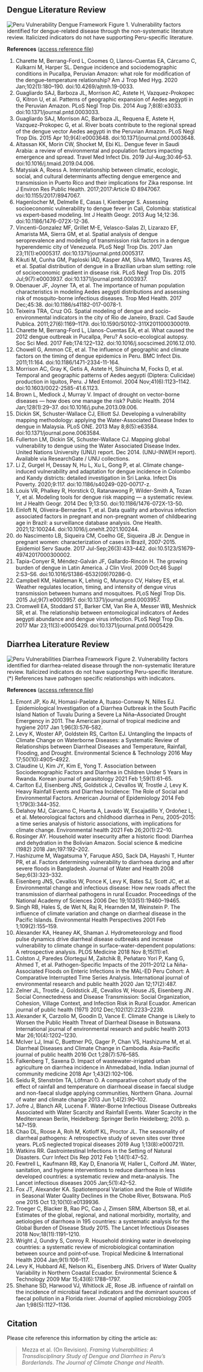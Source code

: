 ## Dengue Literature Review 

![Peru Vulnerability Dengue Framework](https://github.com/sciruiz/framing-vulnerabilities-peru/blob/main/literature-review/references/Peru%20Dengue%20Framework.png)
Figure 1. Vulnerability factors identified for dengue-related disease through the non-systematic literature review. Italicized indicators do not have supporting Peru-specific literature.

**References** ([access reference file](https://github.com/sciruiz/framing-vulnerabilities-peru/blob/main/literature-review/references/dengue_references.bib))
1. Charette M, Berrang-Ford L, Coomes O, Llanos-Cuentas EA, Cárcamo C, Kulkarni M, Harper SL. Dengue incidence and sociodemographic conditions in Pucallpa, Peruvian Amazon: what role for modification of the dengue–temperature relationship? Am J Trop Med Hyg. 2020 Jan;102(1):180–190. doi:10.4269/ajtmh.19-0033.
2. Guagliardo SAJ, Barboza JL, Morrison AC, Astete H, Vazquez-Prokopec G, Kitron U, et al. Patterns of geographic expansion of Aedes aegypti in the Peruvian Amazon. PLoS Negl Trop Dis. 2014 Aug 7;8(8)\:e3033. doi:10.1371/journal.pntd.0003033.
3. Guagliardo SAJ, Morrison AC, Barboza JL, Requena E, Astete H, Vazquez-Prokopec G, et al. River boats contribute to the regional spread of the dengue vector Aedes aegypti in the Peruvian Amazon. PLoS Negl Trop Dis. 2015 Apr 10;9(4)\:e0003648. doi:10.1371/journal.pntd.0003648.
4. Altassan KK, Morin CW, Shocket M, Ebi KL. Dengue fever in Saudi Arabia: a review of environmental and population factors impacting emergence and spread. Travel Med Infect Dis. 2019 Jul-Aug;30:46–53. doi:10.1016/j.tmaid.2019.04.006.
5. Matysiak A, Roess A. Interrelationship between climatic, ecologic, social, and cultural determinants affecting dengue emergence and transmission in Puerto Rico and their implications for Zika response. Int J Environ Res Public Health. 2017;2017\:Article ID 8947067. doi:10.1155/2017/8947067.
6. Hagenlocher M, Delmelle E, Casas I, Kienberger S. Assessing socioeconomic vulnerability to dengue fever in Cali, Colombia: statistical vs expert-based modeling. Int J Health Geogr. 2013 Aug 14;12:36. doi:10.1186/1476-072X-12-36.
7. Vincenti-Gonzalez MF, Grillet M-E, Velasco-Salas ZI, Lizarazo EF, Amarista MA, Sierra GM, et al. Spatial analysis of dengue seroprevalence and modeling of transmission risk factors in a dengue hyperendemic city of Venezuela. PLoS Negl Trop Dis. 2017 Jan 23;11(1)\:e0005317. doi:10.1371/journal.pntd.0005317.
8. Kikuti M, Cunha GM, Paploski IAD, Kasper AM, Silva MMO, Tavares AS, et al. Spatial distribution of dengue in a Brazilian urban slum setting: role of socioeconomic gradient in disease risk. PLoS Negl Trop Dis. 2015 Jul;9(7)\:e0003937. doi:10.1371/journal.pntd.0003937.
9. Obenauer JF, Joyner TA, et al. The importance of human population characteristics in modeling Aedes aegypti distributions and assessing risk of mosquito-borne infectious diseases. Trop Med Health. 2017 Dec;45:38. doi:10.1186/s41182-017-0078-1.
10. Teixeira TRA, Cruz OG. Spatial modeling of dengue and socio-environmental indicators in the city of Rio de Janeiro, Brazil. Cad Saude Publica. 2011;27(6):1169–1179. doi:10.1590/S0102-311X2011000300019.
11. Charette M, Berrang-Ford L, Llanos-Cuentas EA, et al. What caused the 2012 dengue outbreak in Pucallpa, Peru? A socio-ecological autopsy. Soc Sci Med. 2017 Feb;174:122–132. doi:10.1016/j.socscimed.2016.12.010.
12. Chowell G, Ammon CE, et al. The influence of geographic and climate factors on the timing of dengue epidemics in Peru. BMC Infect Dis. 2011;11:164. doi:10.1186/1471-2334-11-164.
13. Morrison AC, Gray K, Getis A, Astete H, Sihuincha M, Focks D, et al. Temporal and geographic patterns of Aedes aegypti (Diptera: Culicidae) production in Iquitos, Peru. J Med Entomol. 2004 Nov;41(6):1123–1142. doi:10.1603/0022-2585-41.6.1123.
14. Brown L, Medlock J, Murray V. Impact of drought on vector-borne diseases — how does one manage the risk? Public Health. 2014 Jan;128(1):29–37. doi:10.1016/j.puhe.2013.09.006.
15. Dickin SK, Schuster-Wallace CJ, Elliott SJ. Developing a vulnerability mapping methodology: applying the Water-Associated Disease Index to dengue in Malaysia. PLoS ONE. 2013 May 8;8(5)\:e63584. doi:10.1371/journal.pone.0063584.
16. Fullerton LM, Dickin SK, Schuster-Wallace CJ. Mapping global vulnerability to dengue using the Water Associated Disease Index. United Nations University (UNU) report. Dec 2014. (UNU-INWEH report). Available via ResearchGate / UNU collections.
17. Li Z, Gurgel H, Dessay N, Hu L, Xu L, Gong P, et al. Climate change-induced vulnerability and adaptation for dengue incidence in Colombo and Kandy districts: detailed investigation in Sri Lanka. Infect Dis Poverty. 2020;9:117. doi:10.1186/s40249-020-00717-z.
18. Louis VR, Phalkey R, Horstick O, Ratanawong P, Wilder-Smith A, Tozan Y, et al. Modeling tools for dengue risk mapping — a systematic review. Int J Health Geogr. 2014 Dec 9;13:50. doi:10.1186/1476-072X-13-50.
19. Einloft N, Oliveira-Bernardes T, et al. Data quality and arbovirus infection associated factors in pregnant and non-pregnant women of childbearing age in Brazil: a surveillance database analysis. One Health. 2021;12:100244. doi:10.1016/j.onehlt.2021.100244.
20. do Nascimento LB, Siqueira CM, Coelho GE, Siqueira JB Jr. Dengue in pregnant women: characterization of cases in Brazil, 2007-2015. Epidemiol Serv Saude. 2017 Jul-Sep;26(3):433–442. doi:10.5123/S1679-49742017000300002.
21. Tapia-Conyer R, Méndez-Galván JF, Gallardo-Rincón H. The growing burden of dengue in Latin America. J Clin Virol. 2009 Oct;46 Suppl 2\:S3–S6. doi:10.1016/S1386-6532(09)70286-0.
22. Campbell KM, Haldeman K, Lehnig C, Munayco CV, Halsey ES, et al. Weather regulates location, timing, and intensity of dengue virus transmission between humans and mosquitoes. PLoS Negl Trop Dis. 2015 Jul;9(7)\:e0003957. doi:10.1371/journal.pntd.0003957.
23. Cromwell EA, Stoddard ST, Barker CM, Van Rie A, Messer WB, Meshnick SR, et al. The relationship between entomological indicators of Aedes aegypti abundance and dengue virus infection. PLoS Negl Trop Dis. 2017 Mar 23;11(3)\:e0005429. doi:10.1371/journal.pntd.0005429.

## Diarrhea Literature Review 
![Peru Vulnerabilities Diarrhea Framework](https://github.com/sciruiz/framing-vulnerabilities-peru/blob/main/literature-review/references/Peru%20Diarrhea%20Framework.png)
Figure 2. Vulnerability factors identified for diarrhea-related disease through the non-systematic literature review. Italicized indicators do not have supporting Peru-specific literature. (*) References have pathogen specific relationships with indicators. 

**References** ([access reference file](https://github.com/sciruiz/framing-vulnerabilities-peru/blob/main/literature-review/references/diarrhea_references.bib))
1. Emont JP, Ko AI, Homasi-Paelate A, Ituaso-Conway N, Nilles EJ. Epidemiological Investigation of a Diarrhea Outbreak in the South Pacific Island Nation of Tuvalu During a Severe La Niña–Associated Drought Emergency in 2011. The American journal of tropical medicine and hygiene 2017 Jan 1;96(3):576–582.
2. Levy K, Woster AP, Goldstein RS, Carlton EJ. Untangling the Impacts of Climate Change on Waterborne Diseases: a Systematic Review of Relationships between Diarrheal Diseases and Temperature, Rainfall, Flooding, and Drought. Environmental Science & Technology 2016 May 17;50(10):4905–4922.
3. Claudine U, Kim JY, Kim E, Yong T. Association between Sociodemographic Factors and Diarrhea in Children Under 5 Years in Rwanda. Korean journal of parasitology 2021 Feb 1;59(1):61–65.
4. Carlton EJ, Eisenberg JNS, Goldstick J, Cevallos W, Trostle J, Levy K. Heavy Rainfall Events and Diarrhea Incidence: The Role of Social and Environmental Factors. American Journal of Epidemiology 2014 Feb 1;179(3):344–352.
5. Delahoy MJ, Cárcamo C, Huerta A, Lavado W, Escajadillo Y, Ordoñez L, et al. Meteorological factors and childhood diarrhea in Peru, 2005–2015: a time series analysis of historic associations, with implications for climate change. Environmental health 2021 Feb 26;20(1):22–10.
6. Rosinger AY. Household water insecurity after a historic flood: Diarrhea and dehydration in the Bolivian Amazon. Social science & medicine (1982) 2018 Jan;197:192–202.
7. Hashizume M, Wagatsuma Y, Faruque ASG, Sack DA, Hayashi T, Hunter PR, et al. Factors determining vulnerability to diarrhoea during and after severe floods in Bangladesh. Journal of Water and Health 2008 Sep;6(3):323–332.
8. Eisenberg JNS, Cevallos W, Ponce K, Levy K, Bates SJ, Scott JC, et al. Environmental change and infectious disease: How new roads affect the transmission of diarrheal pathogens in rural Ecuador. Proceedings of the National Academy of Sciences 2006 Dec 19;103(51):19460–19465.
9. Singh RB, Hales S, de Wet N, Raj R, Hearnden M, Weinstein P. The influence of climate variation and change on diarrheal disease in the Pacific Islands. Environmental Health Perspectives 2001 Feb 1;109(2):155–159.
10. Alexander KA, Heaney AK, Shaman J. Hydrometeorology and flood pulse dynamics drive diarrheal disease outbreaks and increase vulnerability to climate change in surface-water-dependent populations: A retrospective analysis. PLOS Medicine 2018 Nov 8;15(11):e1.
11. Colston J, Paredes Olortegui M, Zaitchik B, Peñataro Yori P, Kang G, Ahmed T, et al. Pathogen-Specific Impacts of the 2011–2012 La Niña-Associated Floods on Enteric Infections in the MAL-ED Peru Cohort: A Comparative Interrupted Time Series Analysis. International journal of environmental research and public health 2020 Jan 12;17(2):487.
12. Zelner JL, Trostle J, Goldstick JE, Cevallos W, House JS, Eisenberg JN . Social Connectedness and Disease Transmission: Social Organization, Cohesion, Village Context, and Infection Risk in Rural Ecuador. American journal of public health (1971) 2012 Dec;102(12):2233–2239.
13. Alexander K, Carzolio M, Goodin D, Vance E. Climate Change is Likely to Worsen the Public Health Threat of Diarrheal Disease in Botswana. International journal of environmental research and public health 2013 Mar 26;10(4):1202–1230.
14. McIver LJ, Imai C, Buettner PG, Gager P, Chan VS, Hashizume M, et al. Diarrheal Diseases and Climate Change in Cambodia. Asia-Pacific journal of public health 2016 Oct 1;28(7):576–585.
15. Falkenberg T, Saxena D. Impact of wastewater-irrigated urban agriculture on diarrhea incidence in Ahmedabad, India. Indian journal of community medicine 2018 Apr 1;43(2):102–106.
16. Seidu R, Stenström TA, Löfman O. A comparative cohort study of the effect of rainfall and temperature on diarrhoeal disease in faecal sludge and non-faecal sludge applying communities, Northern Ghana. Journal of water and climate change 2013 Jun 1;4(2):90–102.
17. Jofre J, Blanch AR, Lucena F. Water-Borne Infectious Disease Outbreaks Associated with Water Scarcity and Rainfall Events. Water Scarcity in the Mediterranean Berlin, Heidelberg: Springer Berlin Heidelberg; 2010. p. 147–159.
18. Chao DL, Roose A, Roh M, Kotloff KL, Proctor JL. The seasonality of diarrheal pathogens: A retrospective study of seven sites over three years. PLoS neglected tropical diseases 2019 Aug 1;13(8):e0007211.
19. Watkins RR. Gastrointestinal Infections in the Setting of Natural Disasters. Curr Infect Dis Rep 2012 Feb 1;14(1):47–52.
20. Fewtrell L, Kaufmann RB, Kay D, Enanoria W, Haller L, Colford JM. Water, sanitation, and hygiene interventions to reduce diarrhoea in less developed countries: a systematic review and meta-analysis. The Lancet infectious diseases 2005 Jan;5(1):42–52.
21. Fox JT, Alexander KA. Spatiotemporal Variation and the Role of Wildlife in Seasonal Water Quality Declines in the Chobe River, Botswana. PloS one 2015 Oct 13;10(10):e0139936.
22. Troeger C, Blacker B, Rao PC, Cao J, Zimsen SRM, Albertson SB, et al. Estimates of the global, regional, and national morbidity, mortality, and aetiologies of diarrhoea in 195 countries: a systematic analysis for the Global Burden of Disease Study 2015. The Lancet Infectious Diseases 2018 Nov;18(11):1191–1210.
23. Wright J, Gundry S, Conroy R. Household drinking water in developing countries: a systematic review of microbiological contamination between source and point‐of‐use. Tropical Medicine & International Health 2004 Jan;9(1):106–117.
24. Levy K, Hubbard AE, Nelson KL, Eisenberg JNS. Drivers of Water Quality Variability in Northern Coastal Ecuador. Environmental Science & Technology 2009 Mar 15;43(6):1788–1797.
25. Shehane SD, Harwood VJ, Whitlock JE, Rose JB. influence of rainfall on the incidence of microbial faecal indicators and the dominant sources of faecal pollution in a Florida river. Journal of applied microbiology 2005 Jan 1;98(5):1127–1136.

## Citation

Please cite reference this information by citing the article as:
> Mezza et al. (On Revision). *Framing Vulnerabilities: A Transdisciplinary Study of Dengue and Diarrhea in Peru’s Borderlands*. _The Journal of Climate Change and Health_.
